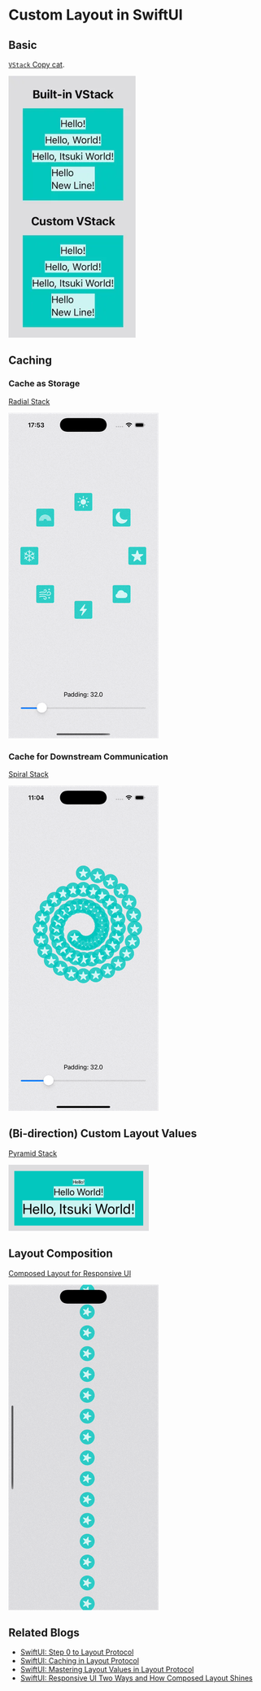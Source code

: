 
# Custom Layout in SwiftUI

## Basic
[`VStack` Copy cat](./CustomLayoutDemo/SimpleVStack.swift).

![](./ReadmeAssets/SimpleVStack.png)

## Caching

### Cache as Storage
[Radial Stack](./CustomLayoutDemo/SimpleRadialStack.swift)

![](./ReadmeAssets/RadialStack.gif)


### Cache for Downstream Communication
[Spiral Stack](./CustomLayoutDemo/SpiralStack.swift)

![](./ReadmeAssets/SpiralStack.gif)


## (Bi-direction) Custom Layout Values
[Pyramid Stack](./CustomLayoutDemo/PyramidStack.swift)

![](./ReadmeAssets/PyramidStack.png)


## Layout Composition
[Composed Layout for Responsive UI](./CustomLayoutDemo/ComposedStack.swift)

![](./ReadmeAssets/ComposedLayout.gif)


## Related Blogs
- [SwiftUI: Step 0 to Layout Protocol](https://levelup.gitconnected.com/swiftui-step-0-to-layout-protocol-40d274c48814)
- [SwiftUI: Caching in Layout Protocol]()
- [SwiftUI: Mastering Layout Values in Layout Protocol]()
- [SwiftUI: Responsive UI Two Ways and How Composed Layout Shines]()
